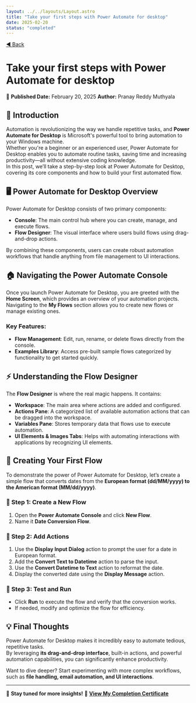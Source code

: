 ```yaml
---
layout: ../../layouts/Layout.astro
title: "Take your first steps with Power Automate for desktop"
date: 2025-02-20
status: "completed"
---
```


<div class="blog-post-container">
<a href="/" class="back-link">&#x25C0; Back</a>

# Take your first steps with Power Automate for desktop 
📅 **Published Date:** February 20, 2025
**Author:** Pranay Reddy Muthyala

## 📌 Introduction

Automation is revolutionizing the way we handle repetitive tasks, and **Power Automate for Desktop**  is Microsoft's powerful tool to bring automation to your Windows machine.  
Whether you're a beginner or an experienced user, Power Automate for Desktop enables you to automate routine tasks, saving time and increasing productivity—all without extensive coding knowledge.  
In this post, we’ll take a step-by-step look at Power Automate for Desktop, covering its core components and how to build your first automated flow.

## 🖥️ Power Automate for Desktop Overview

Power Automate for Desktop consists of two primary components:

- **Console**: The main control hub where you can create, manage, and execute flows.
- **Flow Designer**: The visual interface where users build flows using drag-and-drop actions.

By combining these components, users can create robust automation workflows that handle anything from file management to UI interactions.

## 🏠 Navigating the Power Automate Console

Once you launch Power Automate for Desktop, you are greeted with the **Home Screen**, which provides an overview of your automation projects.  
Navigating to the **My Flows** section allows you to create new flows or manage existing ones.

### Key Features:
- **Flow Management**: Edit, run, rename, or delete flows directly from the console.
- **Examples Library**: Access pre-built sample flows categorized by functionality to get started quickly.

## ⚡ Understanding the Flow Designer

The **Flow Designer** is where the real magic happens. It contains:

- **Workspace**: The main area where actions are added and configured.
- **Actions Pane**: A categorized list of available automation actions that can be dragged into the workspace.
- **Variables Pane**: Stores temporary data that flows use to execute automation.
- **UI Elements & Images Tabs**: Helps with automating interactions with applications by recognizing UI elements.

## 🚀 Creating Your First Flow

To demonstrate the power of Power Automate for Desktop, let’s create a simple flow that converts dates from the **European format (dd/MM/yyyy) to the American format (MM/dd/yyyy)**.

### 🔹 Step 1: Create a New Flow
1. Open the **Power Automate Console** and click **New Flow**.
2. Name it **Date Conversion Flow**.

### 🔹 Step 2: Add Actions
1. Use the **Display Input Dialog** action to prompt the user for a date in European format.
2. Add the **Convert Text to Datetime** action to parse the input.
3. Use the **Convert Datetime to Text** action to reformat the date.
4. Display the converted date using the **Display Message** action.

### 🔹 Step 3: Test and Run
- Click **Run** to execute the flow and verify that the conversion works.
- If needed, modify and optimize the flow for efficiency.

## 💡 Final Thoughts

Power Automate for Desktop makes it incredibly easy to automate tedious, repetitive tasks.  
By leveraging **its drag-and-drop interface**, built-in actions, and powerful automation capabilities, you can significantly enhance productivity.

Want to dive deeper? Start experimenting with more complex workflows, such as **file handling, email automation, and UI interactions**.

---

🚀 **Stay tuned for more insights!**  📜 **<a href="https://learn.microsoft.com/api/achievements/share/en-us/PranayReddy-2029/ESZXKXWP?sharingId=A727D40AB4961035" class="certificate-link">View My Completion Certificate</a>**   
</div>